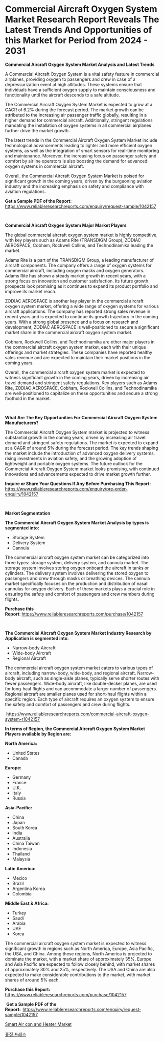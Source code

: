 <p><h1>Commercial Aircraft Oxygen System Market Research Report Reveals The Latest Trends And Opportunities of this Market for Period from 2024 - 2031</h1></p><p><strong>Commercial Aircraft Oxygen System Market Analysis and Latest Trends</strong></p>
<p><p>A Commercial Aircraft Oxygen System is a vital safety feature in commercial airplanes, providing oxygen to passengers and crew in case of a depressurization event at high altitudes. These systems ensure that individuals have a sufficient oxygen supply to maintain consciousness and functionality until the aircraft descends to a safe altitude.</p><p>The Commercial Aircraft Oxygen System Market is expected to grow at a CAGR of 6.2% during the forecast period. The market growth can be attributed to the increasing air passenger traffic globally, resulting in a higher demand for commercial aircraft. Additionally, stringent regulations mandating the installation of oxygen systems in all commercial airplanes further drive the market growth.</p><p>The latest trends in the Commercial Aircraft Oxygen System Market include technological advancements leading to lighter and more efficient oxygen systems, as well as the integration of smart sensors for real-time monitoring and maintenance. Moreover, the increasing focus on passenger safety and comfort by airline operators is also boosting the demand for advanced oxygen systems in commercial aircraft.</p><p>Overall, the Commercial Aircraft Oxygen System Market is poised for significant growth in the coming years, driven by the burgeoning aviation industry and the increasing emphasis on safety and compliance with aviation regulations.</p></p>
<p><strong>Get a Sample PDF of the Report:&nbsp;</strong> <a href="https://www.reliableresearchreports.com/enquiry/request-sample/1042157">https://www.reliableresearchreports.com/enquiry/request-sample/1042157</a></p>
<p>&nbsp;</p>
<p><strong>Commercial Aircraft Oxygen System Major Market Players</strong></p>
<p><p>The global commercial aircraft oxygen system market is highly competitive, with key players such as Adams Rite (TRANSDIGM Group), ZODIAC AEROSPACE, Cobham, Rockwell Collins, and Technodinamika leading the market. </p><p>Adams Rite is a part of the TRANSDIGM Group, a leading manufacturer of aircraft components. The company offers a range of oxygen systems for commercial aircraft, including oxygen masks and oxygen generators. Adams Rite has shown a steady market growth in recent years, with a strong focus on innovation and customer satisfaction. Its future growth prospects look promising as it continues to expand its product portfolio and improve its market reach.</p><p>ZODIAC AEROSPACE is another key player in the commercial aircraft oxygen system market, offering a wide range of oxygen systems for various aircraft applications. The company has reported strong sales revenue in recent years and is expected to continue its growth trajectory in the coming years. With a strong global presence and a focus on research and development, ZODIAC AEROSPACE is well-positioned to secure a significant market share in the commercial aircraft oxygen system market.</p><p>Cobham, Rockwell Collins, and Technodinamika are other major players in the commercial aircraft oxygen system market, each with their unique offerings and market strategies. These companies have reported healthy sales revenue and are expected to maintain their market positions in the coming years.</p><p>Overall, the commercial aircraft oxygen system market is expected to witness significant growth in the coming years, driven by increasing air travel demand and stringent safety regulations. Key players such as Adams Rite, ZODIAC AEROSPACE, Cobham, Rockwell Collins, and Technodinamika are well-positioned to capitalize on these opportunities and secure a strong foothold in the market.</p></p>
<p>&nbsp;</p>
<p><strong>What Are The Key Opportunities For Commercial Aircraft Oxygen System Manufacturers?</strong></p>
<p><p>The Commercial Aircraft Oxygen System market is projected to witness substantial growth in the coming years, driven by increasing air travel demand and stringent safety regulations. The market is expected to expand at a CAGR of around 5% during the forecast period. The key trends shaping the market include the introduction of advanced oxygen delivery systems, rising investments in aviation safety, and the growing adoption of lightweight and portable oxygen systems. The future outlook for the Commercial Aircraft Oxygen System market looks promising, with continued innovations and advancements expected to drive market growth further.</p></p>
<p><strong>Inquire or Share Your Questions If Any Before Purchasing This Report:</strong> <a href="https://www.reliableresearchreports.com/enquiry/pre-order-enquiry/1042157">https://www.reliableresearchreports.com/enquiry/pre-order-enquiry/1042157</a></p>
<p>&nbsp;</p>
<p><strong>Market Segmentation</strong></p>
<p><strong>The Commercial Aircraft Oxygen System Market Analysis by types is segmented into:</strong></p>
<p><ul><li>Storage System</li><li>Delivery System</li><li>Cannula</li></ul></p>
<p><p>The commercial aircraft oxygen system market can be categorized into three types: storage system, delivery system, and cannula market. The storage system involves storing oxygen onboard the aircraft in tanks or cylinders. The delivery system involves delivering the stored oxygen to passengers and crew through masks or breathing devices. The cannula market specifically focuses on the production and distribution of nasal cannulas for oxygen delivery. Each of these markets plays a crucial role in ensuring the safety and comfort of passengers and crew members during flights.</p></p>
<p><strong>Purchase this Report:&nbsp;</strong><a href="https://www.reliableresearchreports.com/purchase/1042157">https://www.reliableresearchreports.com/purchase/1042157</a></p>
<p>&nbsp;</p>
<p><strong>The Commercial Aircraft Oxygen System Market Industry Research by Application is segmented into:</strong></p>
<p><ul><li>Narrow-body Aircraft</li><li>Wide-body Aircraft</li><li>Regional Aircraft</li></ul></p>
<p><p>The commercial aircraft oxygen system market caters to various types of aircraft, including narrow-body, wide-body, and regional aircraft. Narrow-body aircraft, such as single-aisle planes, typically serve shorter routes with fewer passengers. Wide-body aircraft, like double-decker planes, are used for long-haul flights and can accommodate a larger number of passengers. Regional aircraft are smaller planes used for short-haul flights within a specific region. Each type of aircraft requires an oxygen system to ensure the safety and comfort of passengers and crew during flights.</p></p>
<p><a href="https://www.reliableresearchreports.com/commercial-aircraft-oxygen-system-r1042157">&nbsp;https://www.reliableresearchreports.com/commercial-aircraft-oxygen-system-r1042157</a></p>
<p><strong>In terms of Region, the Commercial Aircraft Oxygen System Market Players available by Region are:</strong></p>
<p>
    <p> <strong> North America: </strong>
        <ul>
            <li>United States</li>
            <li>Canada</li>
        </ul>
        </p> 
    <p> <strong> Europe: </strong>
        <ul>
            <li>Germany</li>
            <li>France</li>
            <li>U.K.</li>
            <li>Italy</li>
            <li>Russia</li>
        </ul>
        </p> 
    <p> <strong> Asia-Pacific: </strong>
        <ul>
            <li>China</li>
            <li>Japan</li>
            <li>South Korea</li>
            <li>India</li>
            <li>Australia</li>
            <li>China Taiwan</li>
            <li>Indonesia</li>
            <li>Thailand</li>
            <li>Malaysia</li>
        </ul>
        </p> 
    <p> <strong> Latin America: </strong>
        <ul>
            <li>Mexico</li>
            <li>Brazil</li>
            <li>Argentina Korea</li>
            <li>Colombia</li>
        </ul>
        </p> 
    <p> <strong> Middle East & Africa: </strong>
        <ul>
            <li>Turkey</li>
            <li>Saudi</li>
            <li>Arabia</li>
            <li>UAE</li>
            <li>Korea</li>
        </ul>
    </p>
    </p>
<p><p>The commercial aircraft oxygen system market is expected to witness significant growth in regions such as North America, Europe, Asia Pacific, the USA, and China. Among these regions, North America is projected to dominate the market, with a market share of approximately 35%. Europe and Asia Pacific are expected to follow closely behind, with market shares of approximately 30% and 25%, respectively. The USA and China are also expected to make considerable contributions to the market, with market shares of around 5% each.</p></p>
<p><strong>Purchase this Report: </strong><a href="https://www.reliableresearchreports.com/purchase/1042157">https://www.reliableresearchreports.com/purchase/1042157</a></p>
<p>&nbsp;<strong>Get a Sample PDF of the Report:&nbsp;&nbsp;</strong><a href="https://www.reliableresearchreports.com/enquiry/request-sample/1042157">https://www.reliableresearchreports.com/enquiry/request-sample/1042157</a></p>
<p><strong></strong></p>
<p><p><a href="https://mire-aunt-385.notion.site/Smart-Air-con-and-Heater-Market-Size-and-Market-Trends-Complete-Industry-Overview-2024-to-2031-34dfddfb5bed47348f0ac09ac296bbc0">Smart Air con and Heater Market</a></p><p><a href="https://github.com/xvz497517413/Market-Research-Report-List-1/blob/main/558115724608.md">퓨징 프레스</a></p></p>